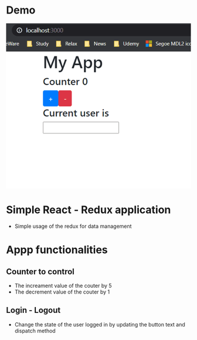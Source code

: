 # Demo
![Demo](./demo.gif)
# Simple React - Redux application
- Simple usage of the redux for data management

# Appp functionalities
## Counter to control 
- The increament value of the couter by 5
- The decrement value of the couter by 1
## Login - Logout
- Change the state of the user logged in by updating the button text and dispatch method
